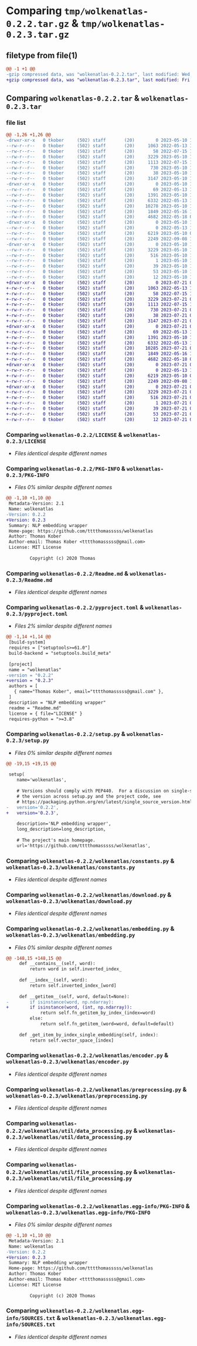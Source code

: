 # Comparing `tmp/wolkenatlas-0.2.2.tar.gz` & `tmp/wolkenatlas-0.2.3.tar.gz`

## filetype from file(1)

```diff
@@ -1 +1 @@
-gzip compressed data, was "wolkenatlas-0.2.2.tar", last modified: Wed May 10 19:26:04 2023, max compression
+gzip compressed data, was "wolkenatlas-0.2.3.tar", last modified: Fri Jul 21 06:45:14 2023, max compression
```

## Comparing `wolkenatlas-0.2.2.tar` & `wolkenatlas-0.2.3.tar`

### file list

```diff
@@ -1,26 +1,26 @@
-drwxr-xr-x   0 tkober     (502) staff       (20)        0 2023-05-10 19:26:04.476186 wolkenatlas-0.2.2/
--rw-r--r--   0 tkober     (502) staff       (20)     1063 2022-05-13 10:09:18.000000 wolkenatlas-0.2.2/LICENSE
--rw-r--r--   0 tkober     (502) staff       (20)       58 2022-07-15 11:38:43.000000 wolkenatlas-0.2.2/MANIFEST.in
--rw-r--r--   0 tkober     (502) staff       (20)     3229 2023-05-10 19:26:04.475942 wolkenatlas-0.2.2/PKG-INFO
--rw-r--r--   0 tkober     (502) staff       (20)     1113 2022-07-15 11:38:43.000000 wolkenatlas-0.2.2/Readme.md
--rw-r--r--   0 tkober     (502) staff       (20)      730 2023-05-10 18:57:49.000000 wolkenatlas-0.2.2/pyproject.toml
--rw-r--r--   0 tkober     (502) staff       (20)       38 2023-05-10 19:26:04.476250 wolkenatlas-0.2.2/setup.cfg
--rw-r--r--   0 tkober     (502) staff       (20)     3147 2023-05-10 18:58:17.000000 wolkenatlas-0.2.2/setup.py
-drwxr-xr-x   0 tkober     (502) staff       (20)        0 2023-05-10 19:26:04.471442 wolkenatlas-0.2.2/wolkenatlas/
--rw-r--r--   0 tkober     (502) staff       (20)       69 2022-05-13 10:09:18.000000 wolkenatlas-0.2.2/wolkenatlas/__init__.py
--rw-r--r--   0 tkober     (502) staff       (20)     1391 2023-05-10 13:05:08.000000 wolkenatlas-0.2.2/wolkenatlas/constants.py
--rw-r--r--   0 tkober     (502) staff       (20)     6332 2022-05-13 10:09:18.000000 wolkenatlas-0.2.2/wolkenatlas/download.py
--rw-r--r--   0 tkober     (502) staff       (20)    10278 2023-05-10 19:21:39.000000 wolkenatlas-0.2.2/wolkenatlas/embedding.py
--rw-r--r--   0 tkober     (502) staff       (20)     1849 2022-05-16 18:14:21.000000 wolkenatlas-0.2.2/wolkenatlas/encoder.py
--rw-r--r--   0 tkober     (502) staff       (20)     4682 2022-05-18 08:23:47.000000 wolkenatlas-0.2.2/wolkenatlas/preprocessing.py
-drwxr-xr-x   0 tkober     (502) staff       (20)        0 2023-05-10 19:26:04.475399 wolkenatlas-0.2.2/wolkenatlas/util/
--rw-r--r--   0 tkober     (502) staff       (20)        0 2022-05-13 10:09:18.000000 wolkenatlas-0.2.2/wolkenatlas/util/__init__.py
--rw-r--r--   0 tkober     (502) staff       (20)     6219 2023-05-10 09:45:18.000000 wolkenatlas-0.2.2/wolkenatlas/util/data_processing.py
--rw-r--r--   0 tkober     (502) staff       (20)     2249 2022-09-08 14:46:14.000000 wolkenatlas-0.2.2/wolkenatlas/util/file_processing.py
-drwxr-xr-x   0 tkober     (502) staff       (20)        0 2023-05-10 19:26:04.474146 wolkenatlas-0.2.2/wolkenatlas.egg-info/
--rw-r--r--   0 tkober     (502) staff       (20)     3229 2023-05-10 19:26:04.000000 wolkenatlas-0.2.2/wolkenatlas.egg-info/PKG-INFO
--rw-r--r--   0 tkober     (502) staff       (20)      516 2023-05-10 19:26:04.000000 wolkenatlas-0.2.2/wolkenatlas.egg-info/SOURCES.txt
--rw-r--r--   0 tkober     (502) staff       (20)        1 2023-05-10 19:26:04.000000 wolkenatlas-0.2.2/wolkenatlas.egg-info/dependency_links.txt
--rw-r--r--   0 tkober     (502) staff       (20)       39 2023-05-10 19:26:04.000000 wolkenatlas-0.2.2/wolkenatlas.egg-info/entry_points.txt
--rw-r--r--   0 tkober     (502) staff       (20)       53 2023-05-10 19:26:04.000000 wolkenatlas-0.2.2/wolkenatlas.egg-info/requires.txt
--rw-r--r--   0 tkober     (502) staff       (20)       12 2023-05-10 19:26:04.000000 wolkenatlas-0.2.2/wolkenatlas.egg-info/top_level.txt
+drwxr-xr-x   0 tkober     (502) staff       (20)        0 2023-07-21 06:45:14.936842 wolkenatlas-0.2.3/
+-rw-r--r--   0 tkober     (502) staff       (20)     1063 2022-05-13 10:09:18.000000 wolkenatlas-0.2.3/LICENSE
+-rw-r--r--   0 tkober     (502) staff       (20)       58 2022-07-15 11:38:43.000000 wolkenatlas-0.2.3/MANIFEST.in
+-rw-r--r--   0 tkober     (502) staff       (20)     3229 2023-07-21 06:45:14.936617 wolkenatlas-0.2.3/PKG-INFO
+-rw-r--r--   0 tkober     (502) staff       (20)     1113 2022-07-15 11:38:43.000000 wolkenatlas-0.2.3/Readme.md
+-rw-r--r--   0 tkober     (502) staff       (20)      730 2023-07-21 06:37:56.000000 wolkenatlas-0.2.3/pyproject.toml
+-rw-r--r--   0 tkober     (502) staff       (20)       38 2023-07-21 06:45:14.936892 wolkenatlas-0.2.3/setup.cfg
+-rw-r--r--   0 tkober     (502) staff       (20)     3147 2023-07-21 06:40:22.000000 wolkenatlas-0.2.3/setup.py
+drwxr-xr-x   0 tkober     (502) staff       (20)        0 2023-07-21 06:45:14.931727 wolkenatlas-0.2.3/wolkenatlas/
+-rw-r--r--   0 tkober     (502) staff       (20)       69 2022-05-13 10:09:18.000000 wolkenatlas-0.2.3/wolkenatlas/__init__.py
+-rw-r--r--   0 tkober     (502) staff       (20)     1391 2023-05-10 13:05:08.000000 wolkenatlas-0.2.3/wolkenatlas/constants.py
+-rw-r--r--   0 tkober     (502) staff       (20)     6332 2022-05-13 10:09:18.000000 wolkenatlas-0.2.3/wolkenatlas/download.py
+-rw-r--r--   0 tkober     (502) staff       (20)    10285 2023-07-21 06:37:56.000000 wolkenatlas-0.2.3/wolkenatlas/embedding.py
+-rw-r--r--   0 tkober     (502) staff       (20)     1849 2022-05-16 18:14:21.000000 wolkenatlas-0.2.3/wolkenatlas/encoder.py
+-rw-r--r--   0 tkober     (502) staff       (20)     4682 2022-05-18 08:23:47.000000 wolkenatlas-0.2.3/wolkenatlas/preprocessing.py
+drwxr-xr-x   0 tkober     (502) staff       (20)        0 2023-07-21 06:45:14.935941 wolkenatlas-0.2.3/wolkenatlas/util/
+-rw-r--r--   0 tkober     (502) staff       (20)        0 2022-05-13 10:09:18.000000 wolkenatlas-0.2.3/wolkenatlas/util/__init__.py
+-rw-r--r--   0 tkober     (502) staff       (20)     6219 2023-05-10 09:45:18.000000 wolkenatlas-0.2.3/wolkenatlas/util/data_processing.py
+-rw-r--r--   0 tkober     (502) staff       (20)     2249 2022-09-08 14:46:14.000000 wolkenatlas-0.2.3/wolkenatlas/util/file_processing.py
+drwxr-xr-x   0 tkober     (502) staff       (20)        0 2023-07-21 06:45:14.934414 wolkenatlas-0.2.3/wolkenatlas.egg-info/
+-rw-r--r--   0 tkober     (502) staff       (20)     3229 2023-07-21 06:45:14.000000 wolkenatlas-0.2.3/wolkenatlas.egg-info/PKG-INFO
+-rw-r--r--   0 tkober     (502) staff       (20)      516 2023-07-21 06:45:14.000000 wolkenatlas-0.2.3/wolkenatlas.egg-info/SOURCES.txt
+-rw-r--r--   0 tkober     (502) staff       (20)        1 2023-07-21 06:45:14.000000 wolkenatlas-0.2.3/wolkenatlas.egg-info/dependency_links.txt
+-rw-r--r--   0 tkober     (502) staff       (20)       39 2023-07-21 06:45:14.000000 wolkenatlas-0.2.3/wolkenatlas.egg-info/entry_points.txt
+-rw-r--r--   0 tkober     (502) staff       (20)       53 2023-07-21 06:45:14.000000 wolkenatlas-0.2.3/wolkenatlas.egg-info/requires.txt
+-rw-r--r--   0 tkober     (502) staff       (20)       12 2023-07-21 06:45:14.000000 wolkenatlas-0.2.3/wolkenatlas.egg-info/top_level.txt
```

### Comparing `wolkenatlas-0.2.2/LICENSE` & `wolkenatlas-0.2.3/LICENSE`

 * *Files identical despite different names*

### Comparing `wolkenatlas-0.2.2/PKG-INFO` & `wolkenatlas-0.2.3/PKG-INFO`

 * *Files 0% similar despite different names*

```diff
@@ -1,10 +1,10 @@
 Metadata-Version: 2.1
 Name: wolkenatlas
-Version: 0.2.2
+Version: 0.2.3
 Summary: NLP embedding wrapper
 Home-page: https://github.com/tttthomasssss/wolkenatlas
 Author: Thomas Kober
 Author-email: Thomas Kober <tttthomasssss@gmail.com>
 License: MIT License
         
         Copyright (c) 2020 Thomas
```

### Comparing `wolkenatlas-0.2.2/Readme.md` & `wolkenatlas-0.2.3/Readme.md`

 * *Files identical despite different names*

### Comparing `wolkenatlas-0.2.2/pyproject.toml` & `wolkenatlas-0.2.3/pyproject.toml`

 * *Files 2% similar despite different names*

```diff
@@ -1,14 +1,14 @@
 [build-system]
 requires = ["setuptools>=61.0"]
 build-backend = "setuptools.build_meta"
 
 [project]
 name = "wolkenatlas"
-version = "0.2.2"
+version = "0.2.3"
 authors = [
   { name="Thomas Kober", email="tttthomasssss@gmail.com" },
 ]
 description = "NLP embedding wrapper"
 readme = "Readme.md"
 license = { file="LICENSE" }
 requires-python = ">=3.8"
```

### Comparing `wolkenatlas-0.2.2/setup.py` & `wolkenatlas-0.2.3/setup.py`

 * *Files 0% similar despite different names*

```diff
@@ -19,15 +19,15 @@
 
 setup(
 	name='wolkenatlas',
 
 	# Versions should comply with PEP440.  For a discussion on single-sourcing
 	# the version across setup.py and the project code, see
 	# https://packaging.python.org/en/latest/single_source_version.html
-	version='0.2.2',
+	version='0.2.3',
 
 	description='NLP embedding wrapper',
 	long_description=long_description,
 
 	# The project's main homepage.
 	url='https://github.com/tttthomasssss/wolkenatlas',
```

### Comparing `wolkenatlas-0.2.2/wolkenatlas/constants.py` & `wolkenatlas-0.2.3/wolkenatlas/constants.py`

 * *Files identical despite different names*

### Comparing `wolkenatlas-0.2.2/wolkenatlas/download.py` & `wolkenatlas-0.2.3/wolkenatlas/download.py`

 * *Files identical despite different names*

### Comparing `wolkenatlas-0.2.2/wolkenatlas/embedding.py` & `wolkenatlas-0.2.3/wolkenatlas/embedding.py`

 * *Files 0% similar despite different names*

```diff
@@ -148,15 +148,15 @@
     def __contains__(self, word):
         return word in self.inverted_index_
 
     def __index__(self, word):
         return self.inverted_index_[word]
 
     def __getitem__(self, word, default=None):
-        if isinstance(word, np.ndarray):
+        if isinstance(word, (int, np.ndarray)):
             return self.fn_getitem_by_index_(index=word)
         else:
             return self.fn_getitem_(word=word, default=default)
 
     def _get_item_by_index_single_embedding(self, index):
         return self.vector_space_[index]
```

### Comparing `wolkenatlas-0.2.2/wolkenatlas/encoder.py` & `wolkenatlas-0.2.3/wolkenatlas/encoder.py`

 * *Files identical despite different names*

### Comparing `wolkenatlas-0.2.2/wolkenatlas/preprocessing.py` & `wolkenatlas-0.2.3/wolkenatlas/preprocessing.py`

 * *Files identical despite different names*

### Comparing `wolkenatlas-0.2.2/wolkenatlas/util/data_processing.py` & `wolkenatlas-0.2.3/wolkenatlas/util/data_processing.py`

 * *Files identical despite different names*

### Comparing `wolkenatlas-0.2.2/wolkenatlas/util/file_processing.py` & `wolkenatlas-0.2.3/wolkenatlas/util/file_processing.py`

 * *Files identical despite different names*

### Comparing `wolkenatlas-0.2.2/wolkenatlas.egg-info/PKG-INFO` & `wolkenatlas-0.2.3/wolkenatlas.egg-info/PKG-INFO`

 * *Files 0% similar despite different names*

```diff
@@ -1,10 +1,10 @@
 Metadata-Version: 2.1
 Name: wolkenatlas
-Version: 0.2.2
+Version: 0.2.3
 Summary: NLP embedding wrapper
 Home-page: https://github.com/tttthomasssss/wolkenatlas
 Author: Thomas Kober
 Author-email: Thomas Kober <tttthomasssss@gmail.com>
 License: MIT License
         
         Copyright (c) 2020 Thomas
```

### Comparing `wolkenatlas-0.2.2/wolkenatlas.egg-info/SOURCES.txt` & `wolkenatlas-0.2.3/wolkenatlas.egg-info/SOURCES.txt`

 * *Files identical despite different names*

